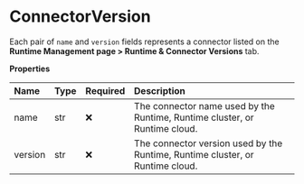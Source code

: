 # ConnectorVersion

Each pair of `name` and `version` fields represents a connector listed on the **Runtime Management page \> Runtime & Connector Versions** tab.

**Properties**

| Name    | Type | Required | Description                                                                   |
| :------ | :--- | :------- | :---------------------------------------------------------------------------- |
| name    | str  | ❌       | The connector name used by the Runtime, Runtime cluster, or Runtime cloud.    |
| version | str  | ❌       | The connector version used by the Runtime, Runtime cluster, or Runtime cloud. |

